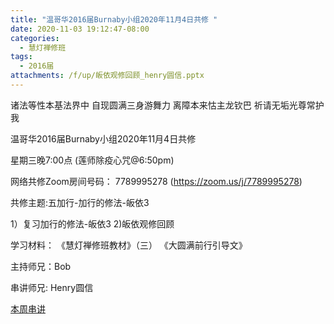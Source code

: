 ```yaml
---
title: "温哥华2016届Burnaby小组2020年11月4日共修 "
date: 2020-11-03 19:12:47-08:00
categories:
  - 慧灯禅修班
tags:
  - 2016届
attachments: /f/up/皈依观修回顾_henry圆信.pptx
---
```

诸法等性本基法界中 自现圆满三身游舞力 离障本来怙主龙钦巴 祈请无垢光尊常护我

温哥华2016届Burnaby小组2020年11月4日共修 

星期三晚7:00点 (莲师除疫心咒@6:50pm)

网络共修Zoom房间号码： 7789995278 (<https://zoom.us/j/7789995278>)

共修主题:五加行-加行的修法-皈依3
 

1）复习加行的修法-皈依3 
2)皈依观修回顾 


学习材料：
《慧灯禅修班教材》（三）
《大圆满前行引导文》



主持师兄：Bob

串讲师兄: Henry圆信

[本周串讲](http://huidengchanxiu.net/hdv/f/up/皈依观修回顾_henry圆信.pptx)


